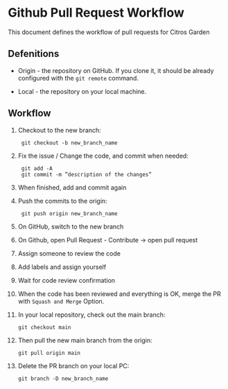 # Github Pull Request Workflow

This document defines the workflow of pull requests for Citros Garden

## Defenitions

* Origin - the repository on GitHub. If you clone it, it should be already configured with the `git remote` command.

* Local - the repository on your local machine.

## Workflow

1. Checkout to the new branch:

        git checkout -b new_branch_name

2. Fix the issue / Change the code, and commit when needed:

		git add -A
		git commit -m ”description of the changes”

3. When finished, add and commit again

4. Push the commits to the origin:

        git push origin new_branch_name

5. On GitHub, switch to the new branch

6. On Github, open Pull Request - Contribute -> open pull request

7. Assign someone to review the code

8. Add labels and assign yourself

9. Wait for code review confirmation

10. When the code has been reviewed and everything is OK, merge the PR with `Squash and Merge` Option.

11. In your local repository, check out the main branch:

        git checkout main

12. Then pull the new main branch from the origin:

	    git pull origin main

13. Delete the PR branch on your local PC:

	    git branch -D new_branch_name
